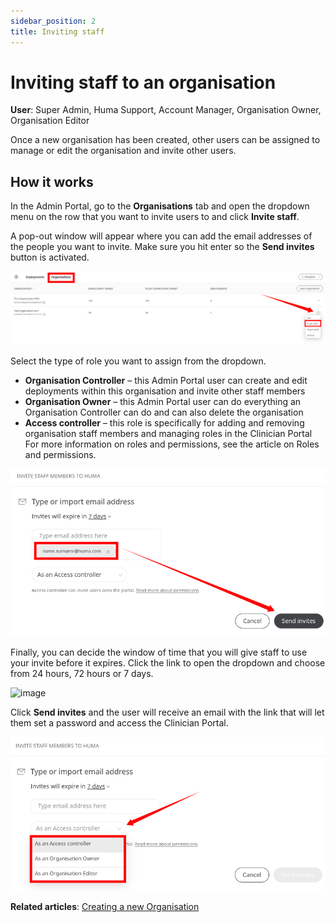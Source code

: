 ```yaml
---
sidebar_position: 2
title: Inviting staff
---
```

# Inviting staff to an organisation
**User**: Super Admin, Huma Support, Account Manager, Organisation Owner, Organisation Editor
 
Once a new organisation has been created, other users can be assigned to manage or edit the organisation and invite other users.

## How it works​
In the Admin Portal, go to the **Organisations** tab and open the dropdown menu on the row that you want to invite users to and click **Invite staff**.

A pop-out window will appear where you can add the email addresses of the people you want to invite. Make sure you hit enter so the **Send invites** button is activated.

![image](./assets/Admin0301.png)

Select the type of role you want to assign from the dropdown.
- **Organisation Controller** – this Admin Portal user can create and edit deployments within this organisation and invite other staff members
- **Organisation Owner** – this Admin Portal user can do everything an Organisation Controller can do and can also delete the organisation
- **Access controller** – this role is specifically for adding and removing organisation staff members and managing roles in the Clinician Portal
For more information on roles and permissions, see the article on Roles and permissions.

![image](./assets/Admin0302.png)

Finally, you can decide the window of time that you will give staff to use your invite before it expires. Click the link to open the dropdown and choose from 24 hours, 72 hours or 7 days.

![image](https://user-images.githubusercontent.com/110832367/183845408-8448f8f9-d969-43c3-9838-a6f3a0e591c1.png)

Click **Send invites** and the user will receive an email with the link that will let them set a password and access the Clinician Portal. 

![image](./assets/Admin0303.png)

**Related articles**: [Creating a new Organisation](data-collection/admin-portal/managing-organisations/creating-a-new-organisation.md)
